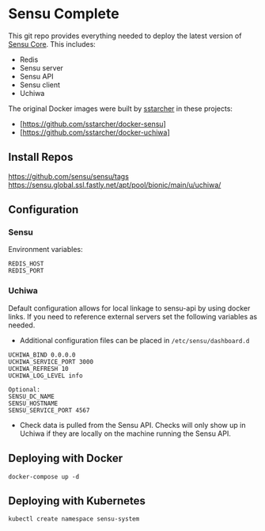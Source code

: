 Sensu Complete
================

This git repo provides everything needed to deploy the latest version of [Sensu Core](https://sensuapp.org/). This includes:
* Redis
* Sensu server
* Sensu API
* Sensu client
* Uchiwa

The original Docker images were built by [sstarcher](https://github.com/sstarcher) in these projects:

- [https://github.com/sstarcher/docker-sensu]
- [https://github.com/sstarcher/docker-uchiwa]

## Install Repos

https://github.com/sensu/sensu/tags
https://sensu.global.ssl.fastly.net/apt/pool/bionic/main/u/uchiwa/


## Configuration

### Sensu

Environment variables:

```
REDIS_HOST
REDIS_PORT
```

### Uchiwa

Default configuration allows for local linkage to sensu-api by using docker links.  If you need to reference external servers set the following variables as needed.

* Additional configuration files can be placed in ```/etc/sensu/dashboard.d```

```    
UCHIWA_BIND 0.0.0.0
UCHIWA_SERVICE_PORT 3000
UCHIWA_REFRESH 10
UCHIWA_LOG_LEVEL info

Optional:
SENSU_DC_NAME
SENSU_HOSTNAME
SENSU_SERVICE_PORT 4567
```

* Check data is pulled from the Sensu API.  Checks will only show up in Uchiwa if they are locally on the machine running the Sensu API.

## Deploying with Docker

```
docker-compose up -d
```

## Deploying with Kubernetes

```
kubectl create namespace sensu-system
```
